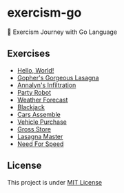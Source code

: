 # exercism-go

🦫 Exercism Journey with Go Language

## Exercises

- [Hello, World!](./src/exercises/hello_world.go)
- [Gopher's Gorgeous Lasagna](./src/exercises/gophers_gorgeous_lasagna.go)
- [Annalyn's Infiltration](./src/exercises/annalyns_infiltration.go)
- [Party Robot](./src/exercises/party_robot.go)
- [Weather Forecast](./src/exercises/weather_forecast.go)
- [Blackjack](./src/exercises/blackjack.go)
- [Cars Assemble](./src/exercises/cars_assemble.go)
- [Vehicle Purchase](./src/exercises/vehicle_purchase.go)
- [Gross Store](./src/exercises/gross_store.go)
- [Lasagna Master](./src/exercises/lasagna_master.go)
- [Need For Speed](./src/exercises/need_for_speed.go)

## License

This project is under [MIT License](LICENSE)
